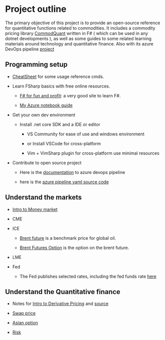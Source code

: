 # Project outline

The primary objective of this project is to provide an open-source reference for quantitative functions related to commodities. It includes a commodity pricing library [CommodQuant](https://github.com/xqguo/CommodQuant) written in F# ( which can be used in any dotnet developments ), as well as some guides to some related learning materials around technology and quantitative finance. Also with its azure DevOps pipeline [project](https://dev.azure.com/guoxiaoq/CommodQuant)

## Programming setup

* [CheatSheet](https://xqguo.github.io/CommodQuant/CheatSheet.html) for some usage reference cmds.

* Learn FSharp basics with free online resources.

  * [F# for fun and profit](https://fsharpforfunandprofit.com): a very good site to learn F#.

  * [My Azure notebook guide](https://xqguo.github.io/CommodQuant/aznotebook.html)

* Get your own dev environment

  * Install .net core SDK and a IDE or editor

    * VS Community for ease of use and windows environment

    * or Install VSCode for cross-platform

    * Vim + VimSharp plugin for cross-platform use minimal resources

* Contribute to open source project

  * Here is the [documentation](https://docs.microsoft.com/en-us/azure/devops/pipelines/?view=azure-devops) to azure devops pipeline  

  * here is the [azure pipeline yaml source code](https://github.com/microsoft/azure-pipelines-yaml/)

## Understand the markets

* [Intro to Money market](https://docs.google.com/presentation/d/e/2PACX-1vSBtq-1KcZtVHhFnpL0sCLaqKtg5m2FpPKly7bN6X6hPmg5T-Blxo3xD6PTeBFmQt1TJDlJ5x9pZXF0/pub?start=false&loop=false&delayms=3000)

* CME

* ICE

  * [Brent future](https://www.theice.com/products/219/Brent-Crude-Futures) is a benchmark price for global oil.

  * [Brent Futures Option](https://www.theice.com/products/218/Brent-Crude-American-style-Option) is the option on the brent future.  

* LME

* Fed

  * The Fed publishes selected rates, including the fed funds rate [here](https://www.federalreserve.gov/releases/h15/)

## Understand the Quantitative finance

* Notes for [Intro to Derivative Pricing](https://xqguo.github.io/CommodQuant/intro.pdf) and [source](https://github.com/xqguo/CommodQuant/tree/master/docs/intro.tex)

* [Swap price](https://xqguo.github.io/CommodQuant/Swap.html)

* [Asian option](https://xqguo.github.io/CommodQuant/Asian.html)

* [Risk](https://xqguo.github.io/CommodQuant/Risk.html)
